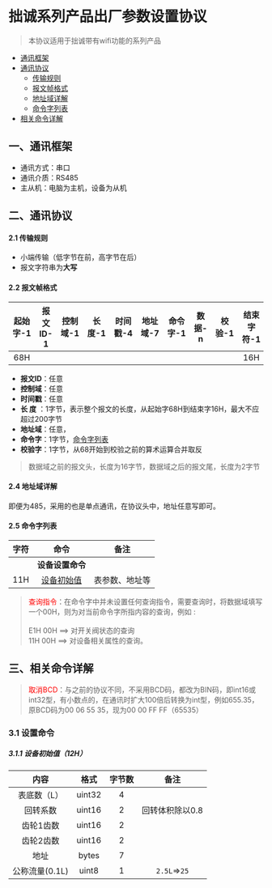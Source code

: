 # 拙诚系列产品出厂参数设置协议

>本协议适用于拙诚带有wifi功能的系列产品
>


* [通讯框架](#1)
* [通讯协议](#2)
	* [传输规则](#2.1)
	* [报文帧格式](#2.2)
	* [地址域详解](#2.4)
	* [命令字列表](#2.5)
* [相关命令详解](#2.5)


## 一、通讯框架<a name="1"></a>

* 通讯方式：串口
* 通讯介质：RS485
* 主从机：电脑为主机，设备为从机


## 二、通讯协议<a name="2"></a>

#### 2.1 传输规则<a name="2.1"></a>

* 小端传输（低字节在前，高字节在后）
* 报文字符串为**大写**

#### 2.2 报文帧格式<a name="2.2"></a>

|起始字-1|报文ID-1|控制域-1|长度-1|时间戳-4|地址域-7|命令字-1|数据-n|校验-1|结束字符-1|
|:---:|:---:|:---:|:---:|:---:|:---:|:---:|:---:|:---:|:---:|
|68H|||||||||16H|

* **报文ID**：任意
* **控制域**：任意
* **时间戳**：任意
* **长 度** ：1字节，表示整个报文的长度，从起始字68H到结束字16H，最大不应超过200字节
* **地址域**：任意，
* **命令字**：1字节，[命令字列表](#2.6)
* **校验字**：1字节，从68开始到校验之前的算术运算合并取反

>数据域之前的报文头，长度为16字节，数据域之后的报文尾，长度为2字节

#### 2.4 地址域详解<a name="2.5"></a>
即便为485，采用的也是单点通讯，在协议头中，地址任意写即可。

#### 2.5 命令字列表<a name="2.6"></a>
|字符|命令|备注|
|:---:|:---:|:---:|
||**设备设置命令**||
|11H|[设备初始值](#3.2.2)|表参数、地址等|
><font color="red">查询指令</font>：在命令字中并未设置任何查询指令，需要查询时，将数据域填写一个00H，则为对当前命令字所指内容的查询，例如 : <br>
<br>E1H 00H ==> 对开关阀状态的查询
<br>11H 00H ==> 对设备相关属性的查询。

## 三、相关命令详解<a name="3"></a>
><font color="red">取消BCD</font>：与之前的协议不同，不采用BCD码，都改为BIN码，即int16或int32型，有小数点的，在通讯时扩大100倍后转换为int型，例如655.35，原BCD码为00 06 55 35，现为00 00 FF FF（65535）

### 3.1 设置命令

##### 3.1.1 设备初始值（12H）<a name="3.2.2"></a>
|内容|格式|字节数|备注|
|:---:|:---:|:---:|:---:|
|表底数（L）|uint32|4||
|回转系数|uint16|2|回转体积除以0.8|
|齿轮1齿数|uint16|2||
|齿轮2齿数|uint16|2||
|地址|bytes|7||
|公称流量(0.1L)|uint8|1|`2.5L`=>`25`|


